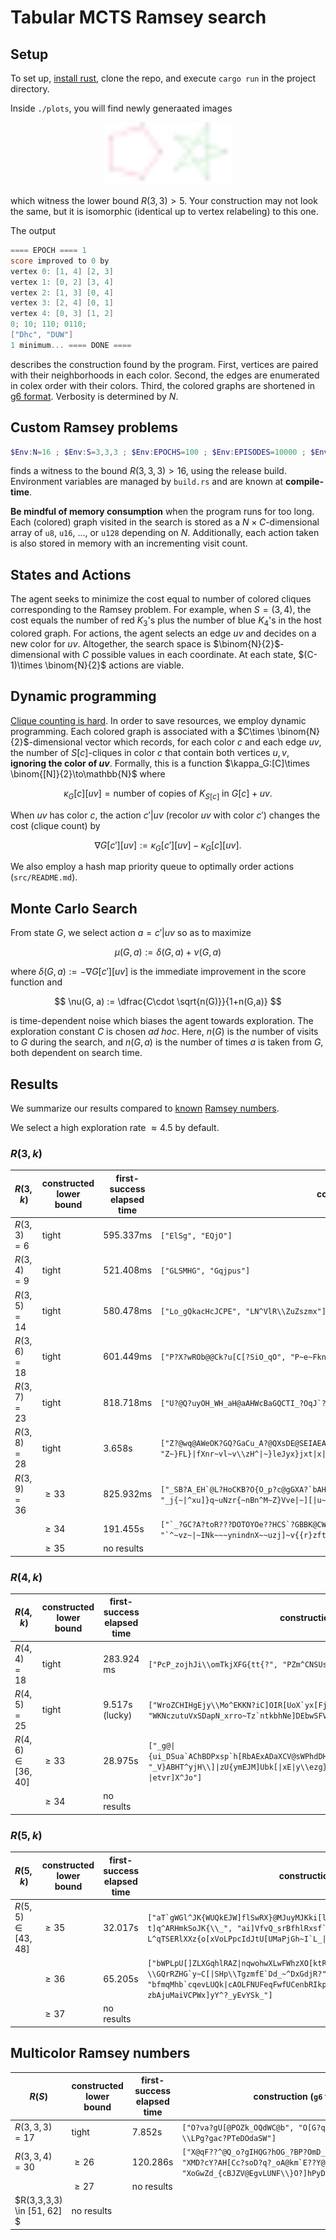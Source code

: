 # Tabular MCTS Ramsey search

## Setup

To set up, [install rust](https://www.rust-lang.org/tools/install), clone the repo, and execute `cargo run` in the project directory.

Inside `./plots`, you will find newly generaated images

<center>
    <img src="./r[3, 3]_5_0.svg" alt="R(3,3)>5" width="100"/>
    <img src="./r[3, 3]_5_1.svg" alt="R(3,3)>5" width="100"/>
</center>

which witness the lower bound $R(3,3) > 5$.
Your construction may not look the same, but it is isomorphic (identical up to vertex relabeling) to this one.

The output

```powershell
==== EPOCH ==== 1
score improved to 0 by
vertex 0: [1, 4] [2, 3]
vertex 1: [0, 2] [3, 4]
vertex 2: [1, 3] [0, 4]
vertex 3: [2, 4] [0, 1]
vertex 4: [0, 3] [1, 2]
0; 10; 110; 0110;
["Dhc", "DUW"]
1 minimum... ==== DONE ====
```

describes the construction found by the program.
First, vertices are paired with their neighborhoods in each color.
Second, the edges are enumerated in colex order with their colors.
Third, the colored graphs are shortened in [g6 format](http://users.cecs.anu.edu.au/~bdm/data/formats.txt).
Verbosity is determined by $N$.

## Custom Ramsey problems

```powershell
$Env:N=16 ; $Env:S=3,3,3 ; $Env:EPOCHS=100 ; $Env:EPISODES=10000 ; $Env:EXPLORE=5.5 ; cargo run --release
```

finds a witness to the bound $R(3,3,3) > 16$, using the release build.
Environment variables are managed by `build.rs` and are known at **compile-time**.


**Be mindful of memory consumption** when the program runs for too long.
Each (colored) graph visited in the search is stored as a $N\times C$-dimensional array of `u8`, `u16`, ..., or `u128` depending on $N$.
Additionally, each action taken is also stored in memory with an incrementing visit count.

## States and Actions

The agent seeks to minimize the cost equal to number of colored cliques corresponding to the Ramsey problem.
For example, when $S = (3, 4)$, the cost equals the number of red $K_3$'s plus the number of blue $K_4$'s in the host colored graph.
For actions, the agent selects an edge $uv$ and decides on a new color for $uv$.
Altogether, the search space is $\binom{N}{2}$-dimensional with $C$ possible values in each coordinate.
At each state, $(C-1)\times \binom{N}{2}$ actions are viable.

## Dynamic programming

[Clique counting is hard](https://en.wikipedia.org/wiki/Clique_problem).
In order to save resources, we employ dynamic programming.
Each colored graph is associated with a $C\times \binom{N}{2}$-dimensional vector which records, for each color $c$ and each edge $uv$, the number of $S[c]$-cliques in color $c$ that contain both vertices $u,v$, **ignoring the color of $uv$**.
Formally, this is a function $\kappa_G:[C]\times \binom{[N]}{2}\to\mathbb{N}$ where 

$$
\kappa_G[c][uv] =
\text{number of copies of }K_{S[c]}\text{ in } G[c]+uv.
$$

When $uv$ has color $c$, the action $c'\vert uv$ (recolor $uv$ with color $c'$) changes the cost (clique count) by

$$
\nabla G[c'][uv] := \kappa_G[c'][uv] - \kappa_G[c][uv].
$$

We also employ a hash map priority queue to optimally order actions (`src/README.md`).

## Monte Carlo Search

From state $G$, we select action $a = c'\vert uv$ so as to maximize

$$
\mu(G, a) := \delta(G, a) + \nu(G, a)
$$

where $\delta(G, a) :=  - \nabla G[c'][uv]$ is the immediate improvement in the score function and

$$
\nu(G, a) := \dfrac{C\cdot \sqrt{n(G)}}{1+n(G,a)}
$$

is time-dependent noise which biases the agent towards exploration.
The exploration constant $C$ is chosen *ad hoc*.
Here, $n(G)$ is the number of visits to $G$ during the search, and $n(G, a)$ is the number of times $a$ is taken from $G$, both dependent on search time.

## Results

We summarize our results compared to [known](https://www.combinatorics.org/files/Surveys/ds1/ds1v15-2017.pdf) [Ramsey numbers](https://en.wikipedia.org/wiki/Ramsey's_theorem).

We select a high exploration rate $\approx 4.5$ by default.

### $R(3, k)$

$R(3,k)$ | constructed lower bound | first-success elapsed time | construction (`g6` format)
---|---|---|---
$R(3,3) = 6$  | tight | 595.337ms | ```["ElSg", "EQjO"]```
$R(3,4) = 9$  | tight | 521.408ms | ```["GLSMHG", "Gqjpus"]```
$R(3,5) = 14$ | tight | 580.478ms | ```["Lo_gQkacHcJCPE", "LN^VlR\\ZuZszmx"]```
$R(3,6) = 18$ | tight | 601.449ms | ```["P?X?wROb@@Ck?u[C[?SiO_qO", "P~e~Fkn[}}zR~Hbzb~jTn^Lk"]```
$R(3,7) = 23$ | tight | 818.718ms | ```["U?@Q?uyOH_WH_aH@aAHWcBaGQCTI_?OqJ`?HQ?h_", "U~}l~HDnu^fu^\\u}\\|ufZ{\\vlzit^~nLs]~ul~UW"]```
$R(3,8) = 28$ | tight | 3.658s | ```["Z?@wq@AWeOK?GQ?GaCu_A?@QXsDE@SEIAEAGKY?KOb?_jg?I?CH@EIOaCPHO", "Z~}FL}\|fXnr~vl~v\\zH^\|~}leJyx}jxt\|x\|vrd~rn[~^SV~t~zu}xtn\\zmug"]```
$R(3,9) = 36$ | $\geq 33$ | 825.932ms | ```["_SB?A_EH`@L?HoCKB?O{O_p?c@gGXA?`bAH??SKG_?L??YO?GaUC`@CXO?oSBGAWOKIB@GWGDCQQAAPR?FA?", "_j{~\|^xu]}q~uNzr{~nBn^M~Z}Vve\|~][\|u~~jrv^~q~~dn~v\\hz]}zen~Nj{v\|fnrt{}vfvyzll\|\|mk~w\|{"]```
| | $\geq 34$ | 191.455s | ```["`_?GC?A?toR???DOTOYOe??HCS`?GBBK@CWIUW_cg_UCo`A?Ir__GoGCkb?@OaO?]o??pAI?GskCC?_B?hGKAG^@?", "`^~vz~\|~INk~~~ynindnX~~uzj]~v{{r}zfthf^ZV^hzN]\|~tK^^vNvzR[~}n\\n~`N~~M\|t~vJRzz~^{~Uvr\|v_}~"]```
| | $\geq 35$ | no results

### $R(4, k)$

$R(4,k)$ | constructed lower bound | first-success elapsed time | construction (`g6` format)
---|---|---|---
$R(4,4) = 18$ | tight | $283.924$ ms | ```["PcP_zojhJi\\omTkjXFG{tt{?", "PZm^CNSUsTaNPiRSewvBIIB{"]```
$R(4,5) = 25$ | tight | 9.517s (lucky) | ```["WroZCHIHgEjy\\Mo^EKKN?iC]OIR[UoX`yx[FjwgCkRIbXf_", "WKNczutuVxSDapN_xrro~Tz`ntkbhNe]DEbwSFVzRkt[eW^"]```
$R(4,6) \in [36,40]$ | $\geq 33$ | 28.975s | ```["_g@\|{ui_DSua`AChBDPxsp`h[RbAExADaXCV@sWPhdDHjoAS[bPwc`]YMIX_CxSsIHQlpGH@J~AXIGK`e_sK", "_V}ABHT^yjH\\]\|zU{ymEJM]Ubk[\|xE\|y\\ezg}JfmUYyuSN\|jb[mFZ]`dpte^zEjJtulQMvu}s?\|etvr]X^Jo"]```
| | $\geq 34$ | no results

### $R(5, k)$

$R(5,k)$ | constructed lower bound | first-success elapsed time | construction (`g6` format)
---|---|---|---
$R(5,5) \in [43,48]$ | $\geq 35$ | 32.017s | ```["aT`gWGl^JK{WUQkEJW]flSwRX}@MJuyMJKki[lJBnDW~q_LijxkQeeCBNbEgNqmMZtYsIhbhp\\mSvU?t]q^ARHmkSoJK{\\_", "ai]VfvQ_srBfhlRxsf`WQjFke@}psHDpsrRTbQs{Oyf?L^qTSERlXXz{o[xVoLPpcIdJtU[UMaPjGh~I`L_\|kuPRjNsrBaW"]```
| | $\geq 36$ | 65.205s | ```["bWPLpU[]ZLXGqhlRAZ\|nqwohwXLwFWhzXO[ktRM~@\|cmOyc`[~OiZQYoxQH[\\mm?\\GQrRZHG`y~C[\|SHp\\TgzmfE`Dd_~^DxGdjR?", "bfmqMhb`cqevLUQk\|cAOLFNUFeqFwfUCenbRIkp?}AZPnDZ]b?nTcldNElubaPP~avlKkcuv]D?zbAjuMaiVCPWx]yY^?_yEvYSk_"]```
| | $\geq 37$ | no results

## Multicolor Ramsey numbers

$R(S)$ | constructed lower bound | first-success elapsed time | construction (`g6` format)
---|---|---|---
$R(3,3,3) = 17$ | tight | 7.852s | ```["O?va?gU[@POZk_OQdWC@b", "O[G?qE@bUKJcAIHgIAXiC", "Ob?\\LPg?gac?PTeDOdaSW"]```
$R(3,3,4) = 30$ | $\geq 26$ | 120.286s | ```["X@qF??^@Q_o?gIHQG?hOG_?BP?OmD_sd?dKHEdq?@i[Kg`GDom?", "XMD?cY?AH[Cc?soD?q?_oA@km`E??Y@OPGaOGWKCODaA@KC?D?t", "XoGwZd_{cBJZV@EgvLUNF\\}O?]hPyDIImQPepA@zmO@pUQryIPI"]```
| | $\geq 27$ | no results
$R(3,3,3,3) \in [51, 62] $ | no results
